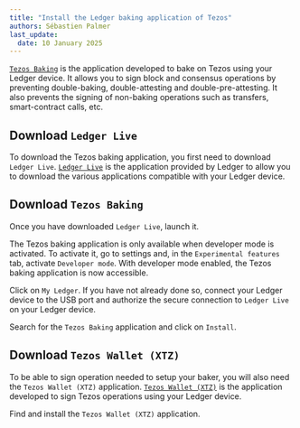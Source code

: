 ```yaml
---
title: "Install the Ledger baking application of Tezos"
authors: Sébastien Palmer
last_update:
  date: 10 January 2025
---
```


[`Tezos Baking`](https://github.com/trilitech/ledger-app-tezos-baking) is the application developed to bake on Tezos using your Ledger device.
It allows you to sign block and consensus operations by preventing double-baking, double-attesting and double-pre-attesting. It also prevents the signing of non-baking operations such as transfers, smart-contract calls, etc.

## Download `Ledger Live`

To download the Tezos baking application, you first need to download `Ledger Live`.
[`Ledger Live`](https://www.ledger.com/ledger-live) is the application provided by Ledger to allow you to download the various applications compatible with your Ledger device.

## Download `Tezos Baking`

Once you have downloaded `Ledger Live`, launch it.

The Tezos baking application is only available when developer mode is activated. To activate it, go to settings and, in the `Experimental features` tab, activate `Developer mode`. With developer mode enabled, the Tezos baking application is now accessible.

Click on `My Ledger`. If you have not already done so, connect your Ledger device to the USB port and authorize the secure connection to `Ledger Live` on your Ledger device.

Search for the `Tezos Baking` application and click on `Install`.

## Download `Tezos Wallet (XTZ)`

To be able to sign operation needed to setup your baker, you will also need the `Tezos Wallet (XTZ)` application.
[`Tezos Wallet (XTZ)`](https://github.com/trilitech/ledger-app-tezos-wallet) is the application developed to sign Tezos operations using your Ledger device.

Find and install the `Tezos Wallet (XTZ)` application.
